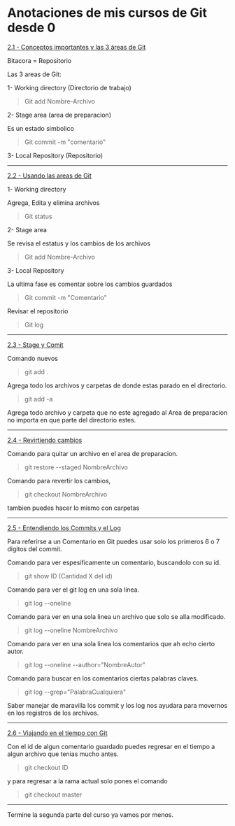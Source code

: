 # Anotaciones de mis cursos de Git desde 0
[2.1 - Conceptos importantes y las 3 áreas de Git](https://app.ed.team/cursos/git/02/01)

Bitacora = Repositorio

Las 3 areas de Git: 

1- Working directory (Directorio de trabajo)
>Git add Nombre-Archivo 

2- Stage area (area de preparacion)

Es un estado simbolico
>Git commit -m "comentario"

3- Local Repository (Repositorio)

---

[2.2 - Usando las areas de Git](https://app.ed.team/cursos/git/02/02)

1- Working directory

Agrega, Edita y elimina archivos
>Git status

2- Stage area

Se revisa el estatus y los cambios de los archivos
>Git add Nombre-Archivo

3- Local Repository 

La ultima fase es comentar sobre los cambios guardados
>Git commit -m "Comentario"

Revisar el repositorio 
>Git log

---
[2.3 - Stage y Comit](https://app.ed.team/cursos/git/02/03)

Comando nuevos 

>git add .

Agrega todo los archivos y carpetas de donde estas parado en el directorio.

>git add -a

Agrega todo archivo y carpeta que no este agregado al Area de preparacion no importa en que parte del directorio estes.

---
[2.4 - Revirtiendo cambios](https://app.ed.team/cursos/git/02/04)

Comando para quitar un archivo en el area de preparacion.

>git restore --staged NombreArchivo

Comando para revertir los cambios,

>git checkout NombreArchivo

tambien puedes hacer lo mismo con carpetas

---
[2.5 - Entendiendo los Commits y el Log](https://app.ed.team/cursos/git/02/05)

Para referirse a un Comentario en Git puedes usar solo los primeros 6 o 7 digitos del commit.

Comando para ver espesificamente un comentario, buscandolo con su id.
>git show ID (Cantidad X del id)

Comando para ver el git log en una sola linea.
>git log --oneline

Comando para ver en una sola linea un archivo que solo se alla modificado.
>git log --oneline NombreArchivo

Comando para ver en una sola linea los comentarios que ah echo cierto autor.
>git log --oneline --author="NombreAutor" 

Comando para buscar en los comentarios ciertas palabras claves.
>git log --grep="PalabraCualquiera"

Saber manejar de maravilla los commit y los log nos ayudara para movernos en los registros de los archivos.

---
[2.6 - Viajando en el tiempo con Git](https://app.ed.team/cursos/git/02/06)

Con el id de algun comentario guardado puedes regresar en el tiempo a algun archivo que tenias mucho antes.

>git checkout ID

y para regresar a la rama actual solo pones el comando

>git checkout master

---
Termine la segunda parte del curso ya vamos por menos.